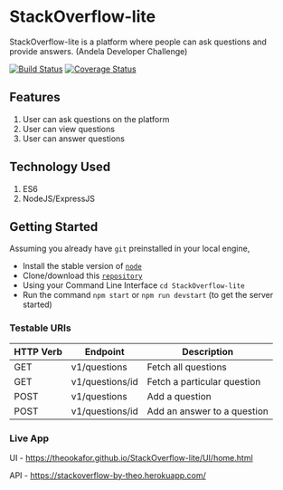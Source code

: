 # StackOverflow-lite
StackOverflow-lite is a platform where people can ask questions and provide answers. (Andela Developer Challenge)

[![Build Status](https://travis-ci.com/TheoOkafor/StackOverflow-lite.svg?branch=development)](https://travis-ci.com/TheoOkafor/StackOverflow-lite)
[![Coverage Status](https://coveralls.io/repos/github/TheoOkafor/StackOverflow-lite/badge.svg?branch=ch-apis-refactoring-159912987)](https://coveralls.io/github/TheoOkafor/StackOverflow-lite?branch=ch-apis-refactoring-159912987)

## Features
1. User can ask questions on the platform
2. User can view questions
3. User can answer questions

## Technology Used
1. ES6
2. NodeJS/ExpressJS

## Getting Started
Assuming you already have `git` preinstalled in your local engine,

* Install the stable version of [`node`](https://nodejs.org/en/download/)
* Clone/download this [`repository`](https://github.com/TheoOkafor/StackOverflow-lite)
* Using your Command Line Interface `cd StackOverflow-lite`
* Run the command `npm start` or `npm run devstart` (to get the server started)

### Testable URIs
|HTTP Verb|Endpoint         |Description                   |
|---------|-----------------|------------------------------|
|GET      | v1/questions    | Fetch all questions          |
|GET      | v1/questions/id | Fetch a particular question  |
|POST     | v1/questions    | Add a question               |
|POST     | v1/questions/id | Add an answer to a question  |

### Live App
UI - https://theookafor.github.io/StackOverflow-lite/UI/home.html

API - https://stackoverflow-by-theo.herokuapp.com/
